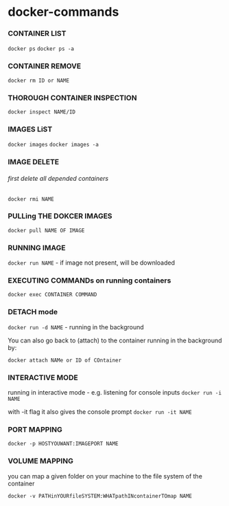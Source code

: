 # docker-commands

### CONTAINER LIST

`docker ps`
`docker ps -a`

### CONTAINER REMOVE

`docker rm ID or NAME`

### THOROUGH CONTAINER INSPECTION

```
docker inspect NAME/ID
```

### IMAGES LiST

`docker images`
`docker images -a`

### IMAGE DELETE
###### first delete all depended containers

`docker rmi NAME`

### PULLing THE DOKCER IMAGES

`docker pull NAME OF IMAGE`

### RUNNING IMAGE

`docker run NAME` - if image not present, will be downloaded

### EXECUTING COMMANDs on running containers

`docker exec CONTAINER COMMAND`

### DETACH mode

`docker run -d NAME` - running in the background

You can also go back to (attach) to the container running in the background by:

`docker attach NAMe or ID of COntainer`

### INTERACTIVE MODE

running in interactive mode - e.g. listening for console inputs
```docker run -i NAME```

with -it flag it also gives the console prompt
```docker run -it NAME```

### PORT MAPPING

```docker -p HOSTYOUWANT:IMAGEPORT NAME```

### VOLUME MAPPING
you can map a given folder on your machine to the file system of the container

```
docker -v PATHinYOURfileSYSTEM:WHATpathINcontainerTOmap NAME
```

